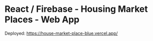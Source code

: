 # React / Firebase - Housing Market Places - Web App

Deployed: https://house-market-place-blue.vercel.app/
